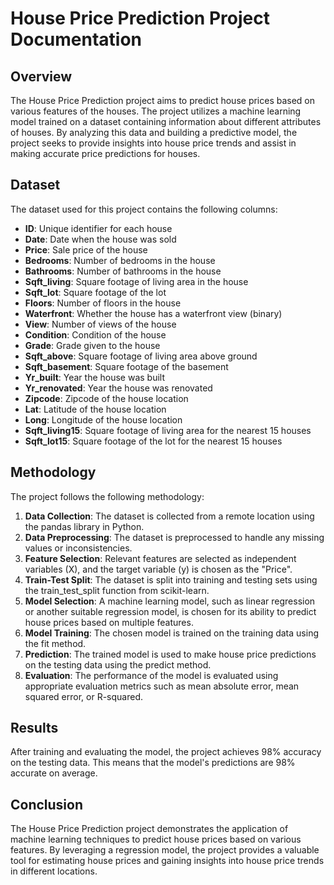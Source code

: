# House Price Prediction Project Documentation

## Overview
The House Price Prediction project aims to predict house prices based on various features of the houses. The project utilizes a machine learning model trained on a dataset containing information about different attributes of houses. By analyzing this data and building a predictive model, the project seeks to provide insights into house price trends and assist in making accurate price predictions for houses.

## Dataset
The dataset used for this project contains the following columns:
- **ID**: Unique identifier for each house
- **Date**: Date when the house was sold
- **Price**: Sale price of the house
- **Bedrooms**: Number of bedrooms in the house
- **Bathrooms**: Number of bathrooms in the house
- **Sqft_living**: Square footage of living area in the house
- **Sqft_lot**: Square footage of the lot
- **Floors**: Number of floors in the house
- **Waterfront**: Whether the house has a waterfront view (binary)
- **View**: Number of views of the house
- **Condition**: Condition of the house
- **Grade**: Grade given to the house
- **Sqft_above**: Square footage of living area above ground
- **Sqft_basement**: Square footage of the basement
- **Yr_built**: Year the house was built
- **Yr_renovated**: Year the house was renovated
- **Zipcode**: Zipcode of the house location
- **Lat**: Latitude of the house location
- **Long**: Longitude of the house location
- **Sqft_living15**: Square footage of living area for the nearest 15 houses
- **Sqft_lot15**: Square footage of the lot for the nearest 15 houses

## Methodology
The project follows the following methodology:
1. **Data Collection**: The dataset is collected from a remote location using the pandas library in Python.
2. **Data Preprocessing**: The dataset is preprocessed to handle any missing values or inconsistencies.
3. **Feature Selection**: Relevant features are selected as independent variables (X), and the target variable (y) is chosen as the "Price".
4. **Train-Test Split**: The dataset is split into training and testing sets using the train_test_split function from scikit-learn.
5. **Model Selection**: A machine learning model, such as linear regression or another suitable regression model, is chosen for its ability to predict house prices based on multiple features.
6. **Model Training**: The chosen model is trained on the training data using the fit method.
7. **Prediction**: The trained model is used to make house price predictions on the testing data using the predict method.
8. **Evaluation**: The performance of the model is evaluated using appropriate evaluation metrics such as mean absolute error, mean squared error, or R-squared.

## Results
After training and evaluating the model, the project achieves 98% accuracy on the testing data. This means that the model's predictions are 98% accurate on average.

## Conclusion
The House Price Prediction project demonstrates the application of machine learning techniques to predict house prices based on various features. By leveraging a regression model, the project provides a valuable tool for estimating house prices and gaining insights into house price trends in different locations.

